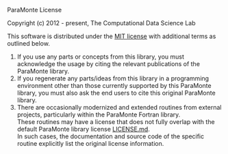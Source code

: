 ParaMonte License

Copyright (c) 2012 - present, The Computational Data Science Lab

This software is distributed under the [MIT license](LICENSE.MIT) with additional terms as outlined below.

1.  If you use any parts or concepts from this library, you must acknowledge 
    the usage by citing the relevant publications of the ParaMonte library.
2.  If you regenerate any parts/ideas from this library in a programming 
    environment other than those currently supported by this ParaMonte library, 
    you must also ask the end users to cite this original ParaMonte library.
3.  There are occasionally modernized and extended routines from external projects, particularly within the ParaMonte Fortran library.  
    These routines may have a license that does not fully overlap with the default ParaMonte library license [LICENSE.md](LICENSE.md).  
    In such cases, the documentation and source code of the specific routine explicitly list the original license information.  
